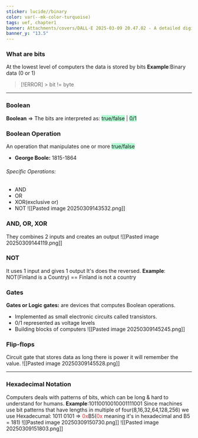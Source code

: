```yaml
---
sticker: lucide//binary
color: var(--mk-color-turquoise)
tags: uef, chapter1
banner: Attachments/covers/DALL·E 2025-03-09 20.47.02 - A detailed digital illustration of binary bits and data storage concepts. The image should depict an artistic representation of 1s and 0s flowing thro.webp
banner_y: "13.5"
---
```

### What are bits
At the lowest level of computers the data is stored by bits
**Example**:Binary data (0 or 1)
> [!ERROR]
    > bit != byte

---
### Boolean
**Boolean** => The bits are interpreted as: <span style="background:#affad1">true/false</span> | <span style="background:#affad1">0/1</span>
### Boolean Operation
An operation that manipulates one or more <span style="background:#affad1">true/false</span>
- **George Boole:** 1815-1864
###### Specific Operations:
- AND
- OR
- XOR(exclusive or)
- NOT
![[Pasted image 20250309143532.png]]
### AND, OR, XOR
They combines 2 inputs and creates an output
![[Pasted image 20250309144119.png]]
### NOT
It uses 1 input and gives 1 output
It's does the reversed.
**Example**: NOT(Finland is a Country) == Finland is not a country

### Gates 
**Gates or Logic gates:** are devices that computes Boolean operations.
- Implemented as small electronic circuits called transistors.
- 0/1 represented as voltage levels
- Building blocks of computers
![[Pasted image 20250309145245.png]]

### Flip-flops
Circuit gate that stores data as long there is power it will remember the value.
![[Pasted image 20250309145528.png]]

---
### Hexadecimal Notation
Computers deals with patterns of bits, which can be long & hard to understand for humans.
**Example**:10110010010001111001
Since machines use bit patterns that have lengths in multiple of four(8,16,32,64,128,256) we use Hexadecumal:
1011 0101 => <font color="#d83931">0x</font>B5(<font color="#d83931">0x</font> meaning it's in hexadecimal and B5 = 181)
![[Pasted image 20250309150730.png]]
![[Pasted image 20250309151803.png]]

